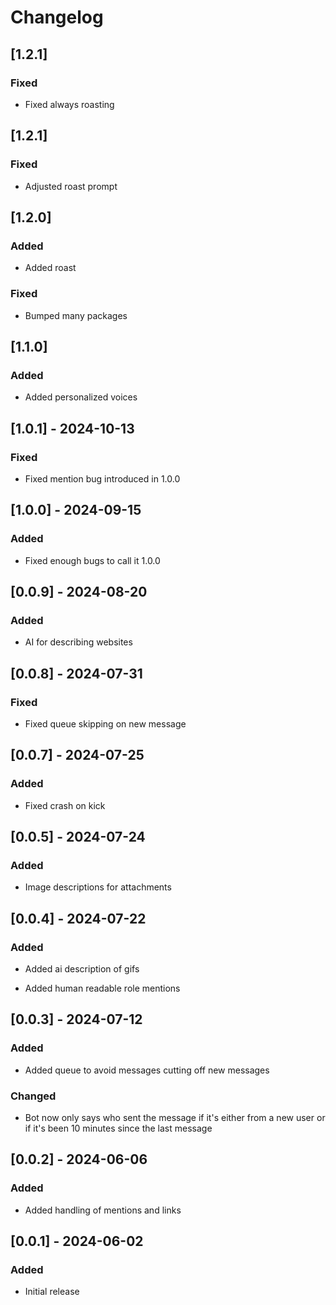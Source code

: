 # Changelog

## [1.2.1]

### Fixed

- Fixed always roasting

## [1.2.1]

### Fixed

- Adjusted roast prompt

## [1.2.0]

### Added

- Added roast

### Fixed

- Bumped many packages

## [1.1.0]

### Added

- Added personalized voices

## [1.0.1] - 2024-10-13

### Fixed

- Fixed mention bug introduced in 1.0.0

## [1.0.0] - 2024-09-15

### Added

- Fixed enough bugs to call it 1.0.0

## [0.0.9] - 2024-08-20

### Added

- AI for describing websites

## [0.0.8] - 2024-07-31

### Fixed

- Fixed queue skipping on new message

## [0.0.7] - 2024-07-25

### Added

- Fixed crash on kick

## [0.0.5] - 2024-07-24

### Added

- Image descriptions for attachments

## [0.0.4] - 2024-07-22

### Added

- Added ai description of gifs

- Added human readable role mentions

## [0.0.3] - 2024-07-12

### Added

- Added queue to avoid messages cutting off new messages

### Changed

- Bot now only says who sent the message if it's either from a new user or if it's been 10 minutes since the last message

## [0.0.2] - 2024-06-06

### Added

- Added handling of mentions and links

## [0.0.1] - 2024-06-02

### Added

- Initial release
